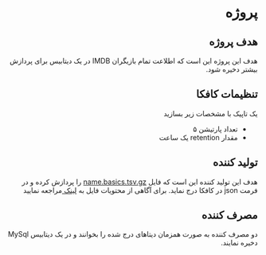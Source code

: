 <div dir='rtl'>

# پروژه  
## هدف پروژه 
هدف این پروژه این است که اطلاعت تمام بازیگران IMDB در یک دیتابیس برای پردازش بیشتر دخیره شود.

## تنظیمات کافکا
یک تاپیک با مشخصات زیر بسازید
- تعداد پارتیشن ۵
-  مقدار retention یک ساعت 

## تولید کننده

هدف این تولید کننده این است که فایل [name.basics.tsv.gz](https://datasets.imdbws.com/)  را پردازش کرده و در فرمت json در کافکا درج نماید.
 برای آگاهی از محتویات فایل به [لینک ](https://www.imdb.com/interfaces/) مراجعه نمایید

## مصرف کننده
دو مصرف کننده به صورت همزمان دیتاهای  درج شده را بخوانند و در یک دیتابیس MySql دخیره نمایند.
</div>